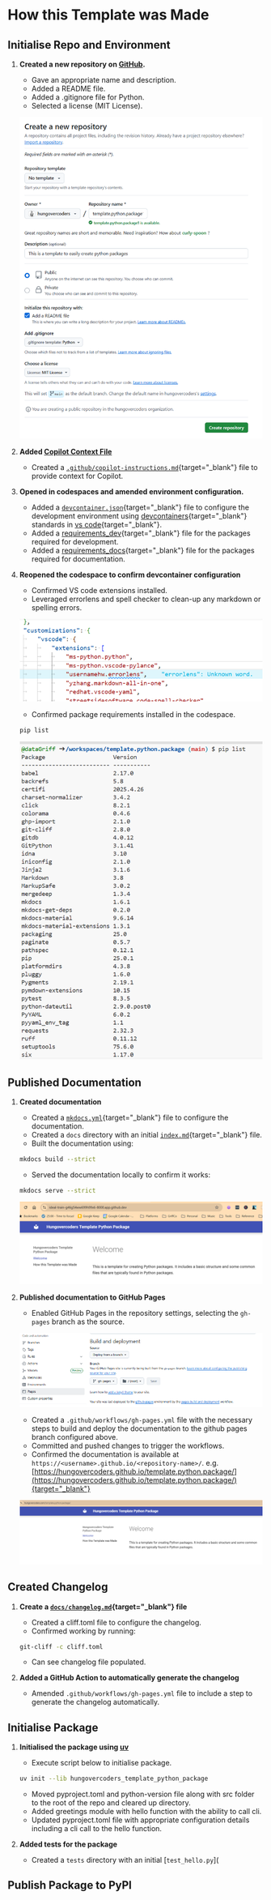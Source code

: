# How this Template was Made

## Initialise Repo and Environment

1. **Created a new repository on [GitHub](https://github.com/).**
      - Gave an appropriate name and description.
      - Added a README file.
      - Added a .gitignore file for Python.
      - Selected a license (MIT License).

    ![Github Repo](./images/github_create_repo.png)

1. **Added [Copilot Context File](https://docs.github.com/en/copilot/customizing-copilot/adding-repository-custom-instructions-for-github-copilot)**
      - Created a [`.github/copilot-instructions.md`](https://github.com/hungovercoders/template.python.package/blob/main/.github/copilot-instructions.md){target="_blank"} file to provide context for Copilot.

1. **Opened in codespaces and amended environment configuration.**
      - Added a [`devcontainer.json`](https://github.com/hungovercoders/template.python.package/blob/main/.devcontainer/devcontainer.json){target="_blank"} file to configure the development environment using [devcontainers](https://code.visualstudio.com/docs/remote/devcontainer){target="_blank"} standards in [vs code](https://code.visualstudio.com/docs/devcontainers/containers){target="_blank"}.
      - Added a [requirements_dev](https://github.com/hungovercoders/template.python.package/blob/main/.devcontainer/requirements_dev.txt){target="_blank"} file for the packages required for development.
      - Added a [requirements_docs](https://github.com/hungovercoders/template.python.package/blob/main/.devcontainer/requirements_docs.txt){target="_blank"} file for the packages required for documentation.

1. **Reopened the codespace to confirm devcontainer configuration**
    - Confirmed VS code extensions installed.
    - Leveraged errorlens and spell checker to clean-up any markdown or spelling errors.

    ![Error Lens and Spell Checker](./images/errorlens_spellcheck.PNG)

    - Confirmed package requirements installed in the codespace.
  
    ```bash
    pip list
    ```

    ![Pip List](./images/pip_list.PNG)

## Published Documentation

1. **Created documentation**
      - Created a [`mkdocs.yml`](https://github.com/hungovercoders/template.python.package/blob/main/mkdocs.yml){target="_blank"} file to configure the documentation.
      - Created a `docs` directory with an initial [`index.md`](https://github.com/hungovercoders/template.python.package/blob/main/docs/index.md){target="_blank"} file.
      - Built the documentation using:

      ```bash
      mkdocs build --strict
      ```

      - Served the documentation locally to confirm it works:

      ```bash
      mkdocs serve --strict
      ```

      ![Local Documentation Served](./images/local_mkdocs.PNG)

2. **Published documentation to GitHub Pages**
      - Enabled GitHub Pages in the repository settings, selecting the `gh-pages` branch as the source.

      ![Github Pages Configuration](./images/github_pages.PNG)

      - Created a `.github/workflows/gh-pages.yml` file with the necessary steps to build and deploy the documentation to the github pages branch configured above.
      - Committed and pushed changes to trigger the workflows.
      - Confirmed the documentation is available at `https://<username>.github.io/<repository-name>/`. e.g. [https://hungovercoders.github.io/template.python.package/](https://hungovercoders.github.io/template.python.package/){target="_blank"}

      ![Published Docs](./images/published_docs.PNG)

## Created Changelog

1. **Create a [`docs/changelog.md`](https://github.com/hungovercoders/template.python.package/blob/main/docs/changelog.md){target="_blank"} file**
      - Created a cliff.toml file to configure the changelog.
      - Confirmed working by running:

      ```bash
      git-cliff -c cliff.toml
      ```

      - Can see changelog file populated.

2. **Added a GitHub Action to automatically generate the changelog**
      - Amended `.github/workflows/gh-pages.yml` file to include a step to generate the changelog automatically.

## Initialise Package

1. **Initialised the package using [uv](https://github.com/ultraq/uv)**

      - Execute script below to initialise package.
  
      ```bash
      uv init --lib hungovercoders_template_python_package
      ```

      - Moved pyproject.toml and python-version file along with src folder to the root of the repo and cleared up directory.
      - Added greetings module with hello function with the ability to call cli.
      - Updated pyproject.toml file with appropriate configuration details including a cli call to the hello function.

2. **Added tests for the package**
      - Created a `tests` directory with an initial [`test_hello.py`](

## Publish Package to PyPI
